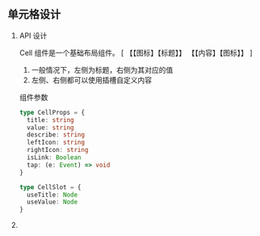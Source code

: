 ## 单元格设计

1. API 设计

   Cell 组件是一个基础布局组件。
   [ 【【图标】【标题】】 【【内容】【图标】】 ]

   1. 一般情况下，左侧为标题，右侧为其对应的值
   2. 左侧、右侧都可以使用插槽自定义内容

   组件参数

   ```typescript
   type CellProps = {
     title: string
     value: string
     describe: string
     leftIcon: string
     rightIcon: string
     isLink: Boolean
     tap: (e: Event) => void
   }

   type CellSlot = {
     useTitle: Node
     useValue: Node
   }
   ```

2.
